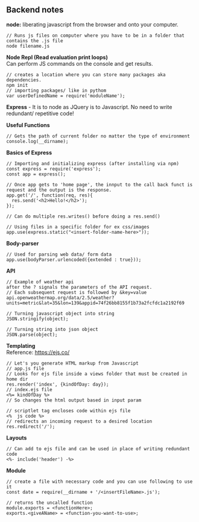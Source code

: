 ## Backend notes

__node:__ liberating javascript from the browser and onto your computer.
```
// Runs js files on computer where you have to be in a folder that contains the .js file
node filename.js
```
__Node Repl (Read evaluation print loops)__ <br> Can perform JS commands on the console and get results.
<br>
```
// creates a location where you can store many packages aka dependencies.
npm init
// importing packages/ like in pythom
var userDefinedName = require('moduleName');
```
__Express__ - It is to node as JQuery is to Javascript. No need to write redundant/ repetitive code!

__Useful Functions__
```
// Gets the path of current folder no matter the type of environment
console.log(__dirname);
```
__Basics of Express__
```
// Importing and initializing express (after installing via npm)
const express = require('express');
const app = express();

// Once app gets to 'home page', the innput to the call back funct is request and the output is the response.
app.get('/', function(req, res){
  res.send('<h2>Hello!</h2>');
});

// Can do multiple res.writes() before doing a res.send()

// Using files in a specific folder for ex css/images
app.use(express.static("<insert-folder-name-here>"));
```

__Body-parser__
```
// Used for parsing web data/ form data
app.use(bodyParser.urlencoded({extended : true}));
```

__API__
```
// Example of weather api
after the ? signals the parameters of the API request.
// Each subsequent request is followed by &key=value
api.openweathermap.org/data/2.5/weather?units=metric&lat=35&lon=139&appid=74f26bb8155f1b73a2fcfdc1a2192f69
```

```
// Turning javascript object into string
JSON.stringify(object);

// Turning string into json object
JSON.parse(object);

```
__Templating__ <br>
Reference: https://ejs.co/
```
// Let's you generate HTML markup from Javascript
// app.js file
// Looks for ejs file inside a views folder that must be created in home dir
res.render('index', {kindOfDay: day});
// index.ejs file
<%= kindOfDay %>
// So changes the html output based in input param

// scriptlet tag encloses code within ejs file
<%  js code %>
// redirects an incoming request to a desired location
res.redirect('/');

```

__Layouts__ <br>
```
// Can add to ejs file and can be used in place of writing redundant code
<%- include('header') -%>

```
__Module__ <br>
```
// create a file with necessary code and you can use following to use it
const date = require(__dirname + '/<insertFileName>.js');

// returns the uncalled function
module.exports = <functionHere>;
exports.<giveAName> = <function-you-want-to-use>;
```
